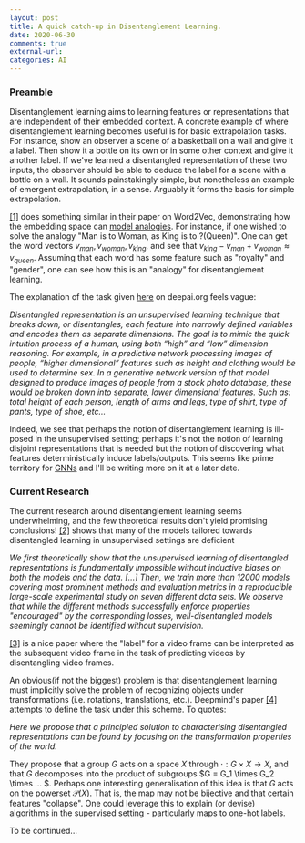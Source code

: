 ```yaml
---
layout: post
title: A quick catch-up in Disentanglement Learning.
date: 2020-06-30
comments: true
external-url:
categories: AI
---
```


### Preamble
Disentanglement learning aims to learning features or representations that are independent of their embedded context. A concrete example of where disentanglement learning becomes useful is for basic 
extrapolation tasks. For instance, show an observer a scene of a basketball on a wall and give it a label. Then show it a bottle on its own or in some other context and give it another label. If we've learned 
a disentangled representation of these two inputs, the observer should be able to deduce the label for a scene with a bottle on a wall. It sounds painstakingly simple, but nonetheless an example of emergent extrapolation, in a sense. Arguably it forms the basis for simple extrapolation.

[[1]](https://arxiv.org/abs/1301.3781) does something similar in their paper on Word2Vec, demonstrating how the embedding space can [model analogies](https://towardsdatascience.com/how-to-solve-analogies-with-word2vec-6ebaf2354009?gi=5419100a6e07). For instance, if one wished to solve the analogy "Man is to Woman, as King is to ?(Queen)". One can 
get the word vectors $v_{man}, v_{woman}, v_{king}$, and see that $v_{king} - v_{man} + v_{woman} \approx v_{queen}$. Assuming that each word has some feature such as "royalty" and "gender", one can see
how this is an "analogy" for disentanglement learning.

The explanation of the task given [here](https://deepai.org/machine-learning-glossary-and-terms/disentangled-representation-learning) on deepai.org feels vague:

*Disentangled representation is an unsupervised learning technique that breaks down, or disentangles, each feature into narrowly defined variables and encodes them as separate dimensions. 	The goal is to mimic the quick intuition process of a human, using both “high” and “low” dimension reasoning. For example, in a predictive network processing images of people, “higher dimensional”
features such as height and clothing would be used to determine sex. In a generative network version of that model designed to produce images of people from a stock photo database, these would be 
broken down into separate, lower dimensional features. Such as: total height of each person, length of arms and legs, type of shirt, type of pants, type of shoe, etc…*

Indeed, we see that perhaps the notion of disentanglement learning is ill-posed in the unsupervised setting; perhaps it's not the notion of learning disjoint representations that is needed but the notion
of discovering what features deterministically induce labels/outputs. This seems like prime territory for [GNNs](https://arxiv.org/abs/1812.08434) and I'll be writing more on it at a later date.


### Current Research
The current research around disentanglement learning seems underwhelming, and the few theoretical results don't yield promising conclusions! [[2]](https://arxiv.org/abs/1811.12359) shows that many of the models
tailored towards disentangled learning in unsupervised settings are deficient
	
*We first theoretically show that the unsupervised learning of disentangled representations is fundamentally impossible without inductive biases on both the models and the data. [...] 
	Then, we train more than 12000 models covering most prominent methods and evaluation metrics in a reproducible large-scale experimental study on seven different data sets. 
We observe that while the different methods successfully enforce properties "encouraged" by the corresponding losses, well-disentangled models seemingly cannot be identified without supervision.*

[[3]](https://papers.nips.cc/paper/7333-learning-to-decompose-and-disentangle-representations-for-video-prediction.pdf) is a nice paper where the "label" for a video frame can be interpreted as the subsequent
video frame in the task of predicting videos by disentangling video frames.

An obvious(if not the biggest) problem is that disentanglement learning must implicitly solve the problem of recognizing objects under transformations (i.e. rotations, translations, etc.). 
Deepmind's paper [[4]](https://deepmind.com/research/publications/towards-definition-disentangled-representations) attempts to define the task under this scheme. To quotes: 

*Here we propose that a principled solution to characterising disentangled representations can be found by focusing on the transformation properties of the world.* 

They propose that a group $G$ acts on a space $X$ through $\cdot:G \times X \rightarrow X$, and that $G$ decomposes into the product of subgroups $G = G_1 \times G_2 \times ... $. Perhaps one interesting 
generalisation of this idea is that $G$ acts on the powerset $\mathcal{P}(X)$. That is, the map may not be bijective and that certain features "collapse". One could leverage this to explain (or
devise) algorithms in the supervised setting - particularly maps to one-hot labels.

To be continued...

	
	



